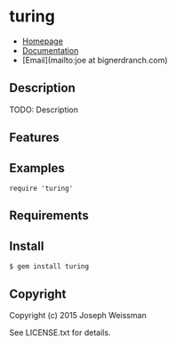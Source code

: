 # turing

* [Homepage](https://rubygems.org/gems/turing)
* [Documentation](http://rubydoc.info/gems/turing/frames)
* [Email](mailto:joe at bignerdranch.com)

## Description

TODO: Description

## Features

## Examples

    require 'turing'

## Requirements

## Install

    $ gem install turing

## Copyright

Copyright (c) 2015 Joseph Weissman

See LICENSE.txt for details.
